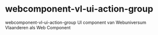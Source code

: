 # webcomponent-vl-ui-action-group
webcomponent-vl-ui-action-group  UI component van Webuniversum Vlaanderen als Web Component
